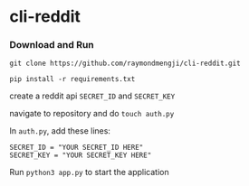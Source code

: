 # cli-reddit

### Download and Run

`git clone https://github.com/raymondmengji/cli-reddit.git`

`pip install -r requirements.txt`

create a reddit api `SECRET_ID` and `SECRET_KEY`

navigate to repository and do `touch auth.py`


In `auth.py`, add these lines:
```
SECRET_ID = "YOUR SECRET_ID HERE"
SECRET_KEY = "YOUR SECRET_KEY HERE"
```

Run `python3 app.py` to start the application


